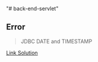 "# back-end-servlet" 

## Error

> JDBC DATE and TIMESTAMP

[Link Solution](https://stackoverflow.com/questions/811845/setting-a-jpa-timestamp-column-to-be-generated-by-the-database)

```jpaql

```